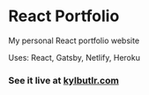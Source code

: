 # React Portfolio

My personal React portfolio website

Uses: React, Gatsby, Netlify, Heroku

### See it live at [kylbutlr.com](https://kylbutlr.com)
